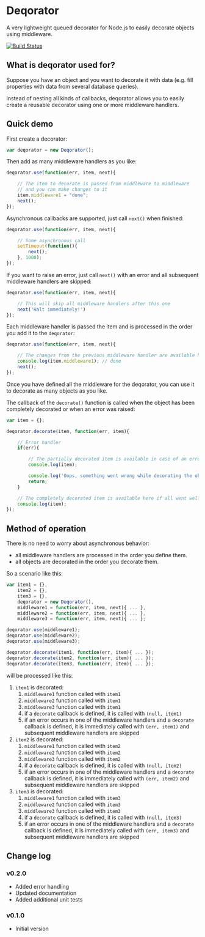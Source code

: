 Deqorator
=========

A very lightweight queued decorator for Node.js to easily decorate objects using middleware.

[![Build Status](https://travis-ci.org/jvandemo/deqorator.png?branch=master)](https://travis-ci.org/jvandemo/deqorator)

## What is deqorator used for?

Suppose you have an object and you want to decorate it with data (e.g. fill properties with data from several database queries).

Instead of nesting all kinds of callbacks, deqorator allows you to easily create a reusable decorator using one or more middleware handlers.

## Quick demo

First create a decorator:

```javascript
var deqorator = new Deqorator();
```

Then add as many middleware handlers as you like:

```javascript
deqorator.use(function(err, item, next){

    // The item to decorate is passed from middleware to middleware
    // and you can make changes to it
    item.middleware1 = "done";
    next();
});
```

Asynchronous callbacks are supported, just call `next()` when finished:

```javascript
deqorator.use(function(err, item, next){

    // Some asynchronous call
    setTimeout(function(){
        next();
    }, 1000);
});
```

If you want to raise an error, just call `next()` with an error and all subsequent middleware handlers are skipped:

```javascript
deqorator.use(function(err, item, next){

    // This will skip all middleware handlers after this one
    next('Halt immediately!')
});
```

Each middleware handler is passed the item and is processed in the order you add it to the `deqorator`:

```javascript
deqorator.use(function(err, item, next){

    // The changes from the previous middleware handler are available here
    console.log(item.middleware1); // done
    next();
});
```

Once you have defined all the middleware for the deqorator, you can use it to decorate as many objects as you like.

The callback of the `decorate()` function is called when the object has been completely decorated or when an error was raised:

```javascript
var item = {};

deqorator.decorate(item, function(err, item){

    // Error handler
    if(err){

        // The partially decorated item is available in case of an error
        console.log(item);

        console.log('Oops, something went wrong while decorating the object');
        return;
    }

    // The completely decorated item is available here if all went well
    console.log(item);
});
```

## Method of operation

There is no need to worry about asynchronous behavior:

- all middleware handlers are processed in the order you define them.
- all objects are decorated in the order you decorate them.

So a scenario like this:

```javascript
var item1 = {},
    item2 = {},
    item3 = {},
    deqorator = new Deqorator(),
    middleware1 = function(err, item, next){ ... },
    middleware2 = function(err, item, next){ ... },
    middleware3 = function(err, item, next){ ... };

deqorator.use(middleware1);
deqorator.use(middleware2);
deqorator.use(middleware3);

deqorator.decorate(item1, function(err, item){ ... });
deqorator.decorate(item2, function(err, item){ ... });
deqorator.decorate(item3, function(err, item){ ... });
```

will be processed like this:

1. `item1` is decorated:
    1. `middleware1` function called with `item1`
    2. `middleware2` function called with `item1`
    3. `middleware3` function called with `item1`
    4. if a `decorate` callback is defined, it is called with `(null, item1)`
    5. if an error occurs in one of the middleware handlers and a `decorate` callback is defined, it is immediately called with `(err, item1)` and subsequent middleware handlers are skipped
2. `item2` is decorated:
    1. `middleware1` function called with `item2`
    2. `middleware2` function called with `item2`
    3. `middleware3` function called with `item2`
    4. if a `decorate` callback is defined, it is called with `(null, item2)`
    5. if an error occurs in one of the middleware handlers and a `decorate` callback is defined, it is immediately called with `(err, item2)` and subsequent middleware handlers are skipped
3. `item3` is decorated:
    1. `middleware1` function called with `item3`
    2. `middleware2` function called with `item3`
    3. `middleware3` function called with `item3`
    4. if a `decorate` callback is defined, it is called with `(null, item3)`
    5. if an error occurs in one of the middleware handlers and a `decorate` callback is defined, it is immediately called with `(err, item3)` and subsequent middleware handlers are skipped

## Change log

### v0.2.0

- Added error handling
- Updated documentation
- Added additional unit tests

### v0.1.0

- Initial version

